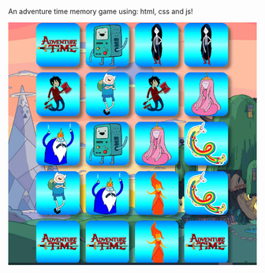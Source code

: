 An adventure time memory game using: html, css and js!

<img src="https://github.com/ViniStrife/MatchGame_AdventureTime/blob/cb814d27fc5d705044df8fd69d3bcf715fecb4f6/Anima%C3%A7%C3%A3o.gif">
